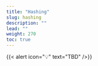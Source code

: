 ```yaml
---
title: "Hashing"
slug: hashing
description: ""
lead: ""
weight: 270
toc: true
---
```


{{< alert icon="💡" text="TBD" />}}
